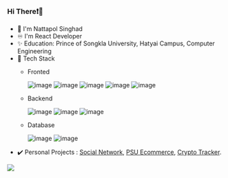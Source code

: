 
### Hi There❗👋
- 🧑 I'm Nattapol Singhad 
- ♾️ I'm React Developer 
- ✨ Education: Prince of Songkla University, Hatyai Campus, Computer Engineering
- 🚀 Tech Stack
  - Fronted  
  
    ![image](https://img.shields.io/badge/React-20232A?style=for-the-badge&logo=react&logoColor=61DAFB) 
![image](https://img.shields.io/badge/next.js-000000?style=for-the-badge&logo=nextdotjs&logoColor=white)
![image](https://img.shields.io/badge/Material%20UI-007FFF?style=for-the-badge&logo=mui&logoColor=white)
![image](https://img.shields.io/badge/Redux-593D88?style=for-the-badge&logo=redux&logoColor=white)
![image](https://img.shields.io/badge/Tailwind_CSS-38B2AC?style=for-the-badge&logo=tailwind-css&logoColor=white)

  - Backend   
  
    ![image](https://img.shields.io/badge/Node.js-339933?style=for-the-badge&logo=nodedotjs&logoColor=white)
 ![image](https://img.shields.io/badge/Express.js-000000?style=for-the-badge&logo=express&logoColor=white)
 ![image](https://img.shields.io/badge/Go-00ADD8?style=for-the-badge&logo=go&logoColor=white)
  - Database  
  
    ![image](https://img.shields.io/badge/MongoDB-4EA94B?style=for-the-badge&logo=mongodb&logoColor=white)
 ![image](https://img.shields.io/badge/MySQL-005C84?style=for-the-badge&logo=mysql&logoColor=white)
 - ✔️ Personal Projects :
 [Social Network](https://next-sc.netlify.app), [PSU Ecommerce](https://next-ecommerce-psu-test-for-education.netlify.app), [Crypto Tracker](https://coinbase-blockchain.netlify.app).
 
![](https://komarev.com/ghpvc/?username=HaDiizze&color=blueviolet)
